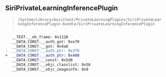 ## SiriPrivateLearningInferencePlugin

> `/System/Library/Assistant/PrivateLearningPlugins/SiriPrivateLearningInferencePlugin.bundle/SiriPrivateLearningInferencePlugin`

```diff

   __TEXT.__eh_frame: 0x1128
   __DATA_CONST.__auth_got: 0xe70
   __DATA_CONST.__got: 0x4a8
-  __DATA_CONST.__auth_ptr: 0x3f0
+  __DATA_CONST.__auth_ptr: 0x460
   __DATA_CONST.__const: 0x5d0
   __DATA_CONST.__objc_classlist: 0x58
   __DATA_CONST.__objc_imageinfo: 0x8

```
